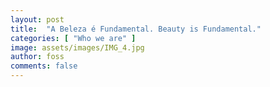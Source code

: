 ```yaml
---
layout: post
title:  "A Beleza é Fundamental. Beauty is Fundamental."
categories: [ "Who we are" ]
image: assets/images/IMG_4.jpg
author: foss
comments: false
---
```

